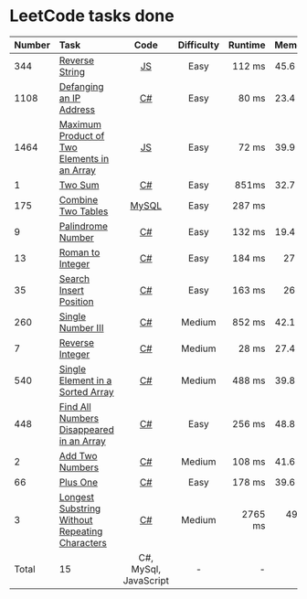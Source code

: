 # LeetCode tasks done
Number | Task | Code | Difficulty | Runtime | Memory
:---   | :--- | :---:| :--:       | ---:    | ---:
344| [Reverse String](https://leetcode.com/problems/reverse-string/) | [JS](https://github.com/s2d1ent/leetcode-tasks-done/tree/main/code/Reverse_String.js) | Easy | 112 ms | 45.6 MB
1108| [Defanging an IP Address](https://leetcode.com/problems/defanging-an-ip-address/) | [C#](https://github.com/s2d1ent/leetcode-tasks-done/tree/main/code/Defanging_an_IP_Address.cs) | Easy | 80 ms | 23.4 MB
1464| [Maximum Product of Two Elements in an Array](https://leetcode.com/problems/maximum-product-of-two-elements-in-an-array/) | [JS](https://github.com/s2d1ent/leetcode-tasks-done/tree/main/code/Maximum_Product_of_Two_Elements_in_an_Array.js) | Easy | 72 ms | 39.9 MB
1| [Two Sum](https://leetcode.com/problems/two-sum/) | [C#](https://github.com/s2d1ent/leetcode-tasks-done/tree/main/code/two_sum.cs) | Easy | 851ms | 32.7 MB
175| [Combine Two Tables](https://leetcode.com/problems/combine-two-tables/) |  [MySQL](https://github.com/s2d1ent/leetcode-tasks-done/tree/main/code/combine_two_tables.sql)| Easy | 287 ms | 0 B
9| [Palindrome Number](https://leetcode.com/problems/palindrome-number/) | [C#](https://github.com/s2d1ent/leetcode-tasks-done/tree/main/code/palindrome_number.cs) | Easy | 132 ms | 19.4 MB
13| [Roman to Integer](https://leetcode.com/problems/roman-to-integer/) | [C#](https://github.com/s2d1ent/leetcode-tasks-done/tree/main/code/roman_to_integer.cs) | Easy | 184 ms | 27 MB
35| [Search Insert Position](https://leetcode.com/problems/search-insert-position/) | [C#](https://github.com/s2d1ent/leetcode-tasks-done/tree/main/code/search_insert_position.cs) | Easy | 163 ms | 26 MB
260| [Single Number III](https://leetcode.com/problems/single-number-iii/) | [C#](https://github.com/s2d1ent/leetcode-tasks-done/tree/main/code/Single_Number_III.cs) | Medium | 852 ms | 42.1 MB
7| [Reverse Integer](https://leetcode.com/problems/reverse-integer/) | [C#](https://github.com/s2d1ent/leetcode-tasks-done/tree/main/code/Reverse_Integer.cs) | Medium | 28 ms | 27.4 MB
540| [Single Element in a Sorted Array](https://leetcode.com/problems/single-element-in-a-sorted-array/) | [C#](https://github.com/s2d1ent/leetcode-tasks-done/tree/main/code/Single_Element_in_a_Sorted_Array.cs) | Medium | 488 ms | 39.8 MB
448| [Find All Numbers Disappeared in an Array](https://leetcode.com/problems/find-all-numbers-disappeared-in-an-array/) | [C#](https://github.com/s2d1ent/leetcode-tasks-done/tree/main/code/Single_Element_in_a_Sorted_Array.cs) | Easy | 256 ms | 48.8 MB
2| [Add Two Numbers](https://leetcode.com/problems/add-two-numbers/) | [C#](https://github.com/s2d1ent/leetcode-tasks-done/tree/main/code/Add_Two_Numbers.cs) | Medium | 108 ms | 41.6 MB
66| [Plus One](https://leetcode.com/problems/plus-one/) | [C#](https://github.com/s2d1ent/leetcode-tasks-done/tree/main/code/Plus_One.cs) | Easy | 178 ms | 39.6 MB
3| [Longest Substring Without Repeating Characters](https://leetcode.com/problems/longest-substring-without-repeating-characters/) | [C#](https://github.com/s2d1ent/leetcode-tasks-done/tree/main/code/Longest_Substring_Without_Repeating_Characters.cs) | Medium | 2765 ms | 499.1 MB
Total| 15 | C#, MySql, JavaScript | - | - | -

